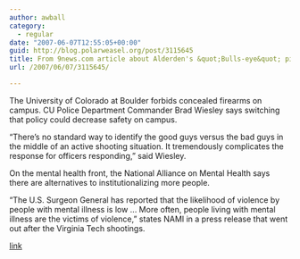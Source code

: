 ```yaml
---
author: awball
category:
  - regular
date: "2007-06-07T12:55:05+00:00"
guid: http://blog.polarweasel.org/post/3115645
title: From 9news.com article about Alderden's &quot;Bulls-eye&quot; piece...
url: /2007/06/07/3115645/

---
```

The University of Colorado at Boulder forbids concealed firearms on campus. CU Police Department Commander Brad Wiesley says switching that policy could decrease safety on campus.

“There’s no standard way to identify the good guys versus the bad guys in the middle of an active shooting situation. It tremendously complicates the response for officers responding,” said Wiesley.

On the mental health front, the National Alliance on Mental Health says there are alternatives to institutionalizing more people.

“The U.S. Surgeon General has reported that the likelihood of violence by people with mental illness is low ... More often, people living with mental illness are the victims of violence,” states NAMI in a press release that went out after the Virginia Tech shootings.

[link](http://www.9news.com/news/article.aspx?storyid=71477)
